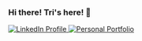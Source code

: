 ### Hi there! Tri's here! 👋

<div id='badges'>
  <a href='https://www.linkedin.com/in/triluu03/'>
    <img src='https://img.shields.io/badge/LinkedIn-blue' alt='LinkedIn Profile' />
  </a>
  <a href='https://triluu03.github.io/personal-portfolio'>
    <img src='https://img.shields.io/badge/Portfolio-brightgreen' alt='Personal Portfolio' />
  </a>
</div>

<!--
**triluu03/triluu03** is a ✨ _special_ ✨ repository because its `README.md` (this file) appears on your GitHub profile.

Here are some ideas to get you started:

- 🔭 I’m currently working on ...
- 🌱 I’m currently learning ...
- 👯 I’m looking to collaborate on ...
- 🤔 I’m looking for help with ...
- 💬 Ask me about ...
- 📫 How to reach me: ...
- 😄 Pronouns: ...
- ⚡ Fun fact: ...
-->
